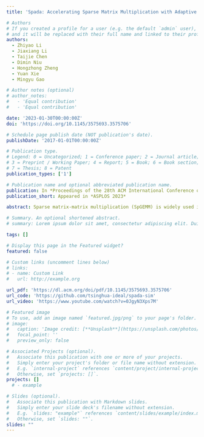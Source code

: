 ```yaml
---
title: 'Spada: Accelerating Sparse Matrix Multiplication with Adaptive Dataflow'

# Authors
# If you created a profile for a user (e.g. the default `admin` user), write the username (folder name) here
# and it will be replaced with their full name and linked to their profile.
authors:
  - Zhiyao Li
  - Jiaxiang Li
  - Taijie Chen
  - Dimin Niu
  - Hongzhong Zheng
  - Yuan Xie
  - Mingyu Gao

# Author notes (optional)
# author_notes:
#   - 'Equal contribution'
#   - 'Equal contribution'

date: '2023-01-30T00:00:00Z'
doi: 'https://doi.org/10.1145/3575693.3575706'

# Schedule page publish date (NOT publication's date).
publishDate: '2017-01-01T00:00:00Z'

# Publication type.
# Legend: 0 = Uncategorized; 1 = Conference paper; 2 = Journal article;
# 3 = Preprint / Working Paper; 4 = Report; 5 = Book; 6 = Book section;
# 7 = Thesis; 8 = Patent
publication_types: ['1']

# Publication name and optional abbreviated publication name.
publication: In *Proceedings of the 28th ACM International Conference on Architectural Support for Programming Languages and Operating Systems*
publication_short: Appeared in *ASPLOS 2023*

abstract: Sparse matrix-matrix multiplication (SpGEMM) is widely used in many scientific and deep learning applications. The highly irregular structures of SpGEMM limit its performance and efficiency on conventional computation platforms, and thus motivate a large body of specialized hardware designs. Existing SpGEMM accelerators only support specific types of rigid execution dataflow such as inner/output-product or row-based schemes. Each dataflow is only optimized for certain sparse patterns and fails to generalize with robust performance to the widely diverse SpGEMM workloads across various domains. We propose Spada, a combination of three novel techniques for SpGEMM accelerators to efficiently adapt to various sparse patterns. First, we describe a window-based adaptive dataflow that can be flexibly adapted to different modes to best match the data distributions and realize different reuse benefits. Then, our hardware architecture efficiently supports this dataflow template, with flexible, fast, and low-cost reconfigurability and effective load balancing features. Finally, we use a profiling-guided approach to detect the sparse pattern and determine the optimized dataflow mode to use, based on the key observations of sparse pattern similarity in nearby matrix regions. Our evaluation results demonstrate that Spada is able to match or exceed the best among three state-of-the-art SpGEMM accelerators, and avoid the performance degradation of the others if data distribution and dataflow mismatch. It achieves an average 1.44× speedup across a wide range of sparse matrices and compressed neural network models.

# Summary. An optional shortened abstract.
# summary: Lorem ipsum dolor sit amet, consectetur adipiscing elit. Duis posuere tellus ac convallis placerat. Proin tincidunt magna sed ex sollicitudin condimentum.

tags: []

# Display this page in the Featured widget?
featured: false

# Custom links (uncomment lines below)
# links:
# - name: Custom Link
#   url: http://example.org

url_pdf: 'https://dl.acm.org/doi/pdf/10.1145/3575693.3575706'
url_code: 'https://github.com/tsinghua-ideal/spada-sim'
url_video: 'https://www.youtube.com/watch?v=0JgyN3Xps7M'

# Featured image
# To use, add an image named `featured.jpg/png` to your page's folder.
# image:
#   caption: 'Image credit: [**Unsplash**](https://unsplash.com/photos/pLCdAaMFLTE)'
#   focal_point: ''
#   preview_only: false

# Associated Projects (optional).
#   Associate this publication with one or more of your projects.
#   Simply enter your project's folder or file name without extension.
#   E.g. `internal-project` references `content/project/internal-project/index.md`.
#   Otherwise, set `projects: []`.
projects: []
  # - example

# Slides (optional).
#   Associate this publication with Markdown slides.
#   Simply enter your slide deck's filename without extension.
#   E.g. `slides: "example"` references `content/slides/example/index.md`.
#   Otherwise, set `slides: ""`.
slides: ""
---
```

